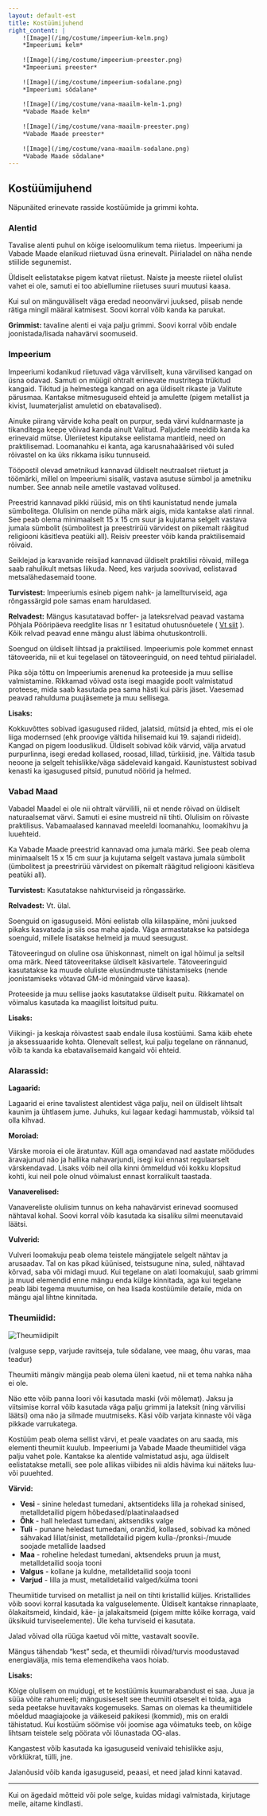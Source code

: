 ```yaml
---
layout: default-est
title: Kostüümijuhend
right_content: |
    ![Image](/img/costume/impeerium-kelm.png)
    *Impeeriumi kelm*
    
    ![Image](/img/costume/impeerium-preester.png)
    *Impeeriumi preester*
    
    ![Image](/img/costume/impeerium-sodalane.png)
    *Impeeriumi sõdalane*
    
    ![Image](/img/costume/vana-maailm-kelm-1.png)
    *Vabade Maade kelm*
    
    ![Image](/img/costume/vana-maailm-preester.png)
    *Vabade Maade preester*
    
    ![Image](/img/costume/vana-maailm-sodalane.png)
    *Vabade Maade sõdalane*
---
```

## Kostüümijuhend

Näpunäited erinevate rasside kostüümide ja grimmi kohta. 

### Alentid

Tavalise alenti puhul on kõige iseloomulikum tema riietus. Impeeriumi ja Vabade Maade elanikud riietuvad üsna erinevalt. Piirialadel on näha nende stiilide segunemist. 

Üldiselt eelistatakse pigem katvat riietust. Naiste ja meeste riietel olulist vahet ei ole, samuti ei too abiellumine riietuses suuri muutusi kaasa.

Kui sul on mänguväliselt väga eredad neoonvärvi juuksed, piisab nende rätiga mingil määral katmisest. Soovi korral võib kanda ka parukat. 

**Grimmist:** tavaline alenti ei vaja palju grimmi. Soovi korral võib endale joonistada/lisada nahavärvi soomuseid. 

### Impeerium 

Impeeriumi kodanikud riietuvad väga värviliselt, kuna värvilised kangad on üsna odavad. Samuti on müügil ohtralt erinevate mustritega trükitud kangaid. Tikitud ja helmestega kangad on aga üldiselt rikaste ja Valitute pärusmaa. Kantakse mitmesuguseid ehteid ja amulette (pigem metallist ja kivist, luumaterjalist amuletid on ebatavalised). 

Ainuke piirang värvide koha pealt on purpur, seda värvi kuldnarmaste ja tikanditega keepe võivad kanda ainult Valitud. Paljudele meeldib kanda ka erinevaid mütse. Üleriietest kiputakse eelistama mantleid, need on praktilisemad. Loomanahku ei kanta, aga karusnahaäärised või suled rõivastel on ka üks rikkama isiku tunnuseid.

Tööpostil olevad ametnikud kannavad üldiselt neutraalset riietust ja töömärki, millel on Impeeriumi sisalik, vastava asutuse sümbol ja ametniku number. See annab neile ametile vastavad volitused. 

Preestrid kannavad pikki rüüsid, mis on tihti kaunistatud nende jumala sümbolitega. Olulisim on nende püha märk aigis, mida kantakse alati rinnal. See peab olema minimaalselt 15 x 15 cm suur ja kujutama selgelt vastava jumala sümbolit (sümbolitest ja preestrirüü värvidest on pikemalt räägitud religiooni käsitleva peatüki all). Reisiv preester võib kanda praktilisemaid rõivaid. 

Seiklejad ja karavanide reisijad kannavad üldiselt praktilisi rõivaid, millega saab rahulikult metsas liikuda. Need, kes varjuda soovivad, eelistavad metsalähedasemaid toone. 

**Turvistest:** Impeeriumis esineb pigem nahk- ja lamellturviseid, aga rõngassärgid pole samas enam haruldased. 

**Relvadest:** Mängus kasutatavad boffer- ja lateksrelvad peavad vastama Põhjala Pööripäeva reedglite lisas nr 1 esitatud ohutusnõuetele ( [Vt siit](http://www.ancalagon.ee/index.php/tarvilik-teave/maengu-reeglid) ). Kõik relvad peavad enne mängu alust läbima ohutuskontrolli.

Soengud on üldiselt lihtsad ja praktilised. Impeeriumis pole kommet ennast tätoveerida, nii et kui tegelasel on tätoveeringuid, on need tehtud piirialadel. 

Pika sõja tõttu on Impeeriumis arenenud ka proteeside ja muu sellise valmistamine. Rikkamad võivad osta isegi maagide poolt valmistatud proteese, mida saab kasutada pea sama hästi kui päris jäset. Vaesemad peavad rahulduma puujäsemete ja muu sellisega. 

**Lisaks:**

Kokkuvõttes sobivad igasugused riided, jalatsid, mütsid ja ehted, mis ei ole liiga modernsed (ehk proovige vältida hilisemaid kui 19. sajandi riideid). Kangad on pigem looduslikud. Üldiselt sobivad kõik värvid, välja arvatud purpurlinna, isegi eredad kollased, roosad, lillad, türkiisid, jne. Vältida tasub neoone ja selgelt tehislikke/väga sädelevaid kangaid. Kaunistustest sobivad kenasti ka igasugused pitsid, punutud nöörid ja helmed. 

### Vabad Maad 

Vabadel Maadel ei ole nii ohtralt värvililli, nii et nende rõivad on üldiselt naturaalsemat värvi. Samuti ei esine mustreid nii tihti. Olulisim on rõivaste praktilisus. Vabamaalased kannavad meeleldi loomanahku, loomakihvu ja luuehteid. 

Ka Vabade Maade preestrid kannavad oma jumala märki. See peab olema minimaalselt 15 x 15 cm suur ja kujutama selgelt vastava jumala sümbolit (ümbolitest ja preestrirüü värvidest on pikemalt räägitud religiooni käsitleva peatüki all).

**Turvistest:** Kasutatakse nahkturviseid ja rõngassärke. 

**Relvadest:** Vt. ülal.

Soenguid on igasuguseid. Mõni eelistab olla kiilaspäine, mõni juuksed pikaks kasvatada ja siis osa maha ajada. Väga armastatakse ka patsidega soenguid, millele lisatakse helmeid ja muud seesugust. 

Tätoveeringud on oluline osa ühiskonnast, nimelt on igal hõimul ja seltsil oma märk. Need tätoveeritakse üldiselt käsivartele. Tätoveeringuid kasutatakse ka muude oluliste elusündmuste tähistamiseks (nende joonistamiseks võtavad GM-id mõningaid värve kaasa). 

Proteeside ja muu sellise jaoks kasutatakse üldiselt puitu. Rikkamatel on võimalus kasutada ka maagilist loitsitud puitu. 

**Lisaks:** 

Viikingi- ja keskaja rõivastest saab endale ilusa kostüümi. Sama käib ehete ja aksessuaaride kohta. Olenevalt sellest, kui palju tegelane on rännanud, võib ta kanda ka ebatavalisemaid kangaid või ehteid. 

### Alarassid: 

**Lagaarid:**

Lagaarid ei erine tavalistest alentidest väga palju, neil on üldiselt lihtsalt kaunim ja ühtlasem jume. Juhuks, kui lagaar kedagi hammustab, võiksid tal olla kihvad.  

**Moroiad:**

Värske moroia ei ole äratuntav. Küll aga omandavad nad aastate möödudes äravajunud näo ja hallika nahavarjundi, isegi kui ennast regulaarselt värskendavad. Lisaks võib neil olla kinni õmmeldud või kokku klopsitud kohti, kui neil pole olnud võimalust ennast korralikult taastada. 

**Vanaverelised:**

Vanavereliste olulisim tunnus on keha nahavärvist erinevad soomused nähtaval kohal. Soovi korral võib kasutada ka sisaliku silmi meenutavaid läätsi. 

**Vulverid:**

Vulveri loomakuju peab olema teistele mängijatele selgelt nähtav ja arusaadav. Tal on kas pikad küünised, teistsugune nina, suled, nähtavad kõrvad, saba või midagi muud. Kui tegelane on alati loomakujul, saab grimmi ja muud elemendid enne mängu enda külge kinnitada, aga kui tegelane peab läbi tegema muutumise, on hea lisada kostüümile detaile, mida on mängu ajal lihtne kinnitada. 

### Theumiidid: 

![Theumiidipilt](https://karavanlarp.github.io/img/theumitelineup4.png)

(valguse sepp, varjude ravitseja, tule sõdalane, vee maag, õhu varas, maa teadur)

Theumiiti mängiv mängija peab olema üleni kaetud, nii et tema nahka näha ei ole. 

Näo ette võib panna loori või kasutada maski (või mõlemat). Jaksu ja viitsimise korral võib kasutada väga palju grimmi ja lateksit (ning värvilisi läätsi) oma näo ja silmade muutmiseks. Käsi võib varjata kinnaste või väga pikkade varrukatega. 

Kostüüm peab olema sellist värvi, et peale vaadates on aru saada, mis elementi theumiit kuulub. Impeeriumi ja Vabade Maade theumiitidel väga palju vahet pole. Kantakse ka alentide valmistatud asju, aga üldiselt eelistatakse metalli, see pole allikas viibides nii aldis hävima kui näiteks luu- või puuehted. 

**Värvid:** 

* **Vesi** - sinine heledast tumedani, aktsentideks lilla ja rohekad sinised, metalldetailid pigem hõbedased/plaatinalaadsed 
* **Õhk** - hall heledast tumedani, aktsendiks valge
* **Tuli** - punane heledast tumedani, oranžid, kollased, sobivad ka mõned sähvakad lillat/sinist, metalldetailid pigem kulla-/pronksi-/muude soojade metallide laadsed
* **Maa** - roheline heledast tumedani, aktsendeks pruun ja must, metalldetailid sooja tooni 
* **Valgus** - kollane ja kuldne, metalldetailid sooja tooni
* **Varjud** - lilla ja must, metalldetailid valged/külma tooni 

Theumiitide turvised on metallist ja neil on tihti kristallid küljes. Kristallides võib soovi korral kasutada ka valguselemente. Üldiselt kantakse rinnaplaate, õlakaitsmeid, kindaid, käe- ja jalakaitsmeid (pigem mitte kõike korraga, vaid üksikuid turviseelemente). Üle keha turviseid ei kasutata. 

Jalad võivad olla rüüga kaetud või mitte, vastavalt soovile. 

Mängus tähendab “kest” seda, et theumiidi rõivad/turvis moodustavad energiavälja, mis tema elemendikeha vaos hoiab. 

**Lisaks:** 

Kõige olulisem on muidugi, et te kostüümis kuumarabandust ei saa. Juua ja süüa võite rahumeeli; mängusiseselt see theumiiti otseselt ei toida, aga seda peetakse huvitavaks kogemuseks. Samas on olemas ka theumiitidele mõeldud maagiajooke ja väikeseid pakikesi (kommid), mis on eraldi tähistatud. Kui kostüüm söömise või joomise aga võimatuks teeb, on kõige lihtsam teistele selg pöörata või lõunastada OG-alas.

Kangastest võib kasutada ka igasuguseid venivaid tehislikke asju, võrklükrat, tülli, jne. 

Jalanõusid võib kanda igasuguseid, peaasi, et need jalad kinni katavad. 

***


Kui on ägedaid mõtteid või pole selge, kuidas midagi valmistada, kirjutage meile, aitame kindlasti. 
